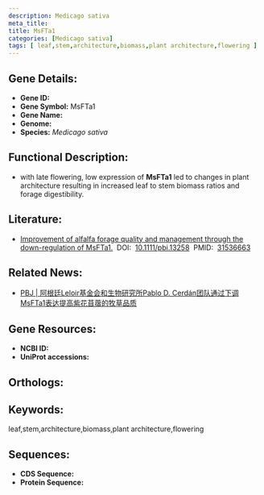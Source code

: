 ```yaml
---
description: Medicago sativa
meta_title:
title: MsFTa1
categories: [Medicago sativa]
tags: [ leaf,stem,architecture,biomass,plant architecture,flowering ]
---
```


## Gene Details:
- **Gene ID:**	[]()
- **Gene Symbol:** MsFTa1
- **Gene Name:** 
- **Genome:** []()
- **Species:** *Medicago sativa*

## Functional Description:
   - with late flowering, low expression of **MsFTa1** led to changes in plant architecture resulting in increased leaf to stem biomass ratios and forage digestibility.

## Literature:
   - [Improvement of alfalfa forage quality and management through the down-regulation of MsFTa1.]( https://onlinelibrary.wiley.com/doi/10.1111/pbi.13258)&nbsp;&nbsp;DOI:&nbsp;&nbsp;[10.1111/pbi.13258](https://onlinelibrary.wiley.com/doi/10.1111/pbi.13258)&nbsp;&nbsp;PMID:&nbsp;&nbsp;[31536663](https://pubmed.ncbi.nlm.nih.gov/31536663/)

## Related News:
   - [PBJ | 阿根廷Leloir基金会和生物研究所Pablo D. Cerdán团队通过下调MsFTa1表达提高紫花苜蓿的牧草品质](https://mp.weixin.qq.com/s?__biz=Mzg3MDEwNDEyMg==&mid=2247485792&idx=2&sn=f875285b0a81d813ba56f79eb6718907&chksm=ce93a435f9e42d231a6727b4f86409ff6512d4435231de80811f0a8f41efe7b43a1052098843&scene=27#wechat_redirect)

## Gene Resources:
- **NCBI ID:** [](https://www.ncbi.nlm.nih.gov/gene/?term=)
- **UniProt accessions:** [](https://www.uniprot.org/uniprotkb//entry)

## Orthologs:


## Keywords:
leaf,stem,architecture,biomass,plant architecture,flowering

## Sequences:
- **CDS Sequence:**
- **Protein Sequence:**

